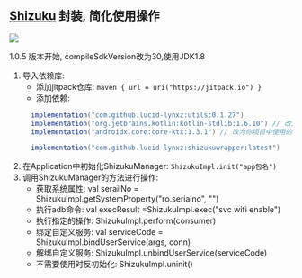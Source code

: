 ## [Shizuku](https://github.com/RikkaApps/Shizuku) 封装, 简化使用操作
[![](https://jitpack.io/v/lucid-lynxz/shizukuwrapper.svg)](https://jitpack.io/#lucid-lynxz/shizukuwrapper)

1.0.5 版本开始, compileSdkVersion改为30,使用JDK1.8

1. 导入依赖库:
    * 添加jitpack仓库: `maven { url = uri("https://jitpack.io") }`
    * 添加依赖:
    ```groovy
      implementation("com.github.lucid-lynxz:utils:0.1.27")
      implementation("org.jetbrains.kotlin:kotlin-stdlib:1.6.10") // 改为你项目中使用的版本
      implementation("androidx.core:core-ktx:1.3.1") // 改为你项目中使用的版本
   
      implementation("com.github.lucid-lynxz:shizukuwrapper:latest")
    ```
2. 在Application中初始化ShizukuManager: `ShizukuImpl.init("app包名")`
3. 调用ShizukuManager的方法进行操作:
   * 获取系统属性: val serailNo = ShizukuImpl.getSystemProperty("ro.serialno", "")
   * 执行adb命令: val execResult =ShizukuImpl.exec("svc wifi enable")
   * 执行指定的操作: ShizukuImpl.perform(consumer)
   * 绑定自定义服务: val serviceCode = ShizukuImpl.bindUserService(args, conn)
   * 解绑自定义服务: ShizukuImpl.unbindUserService(serviceCode)
   * 不需要使用时反初始化: ShizukuImpl.uninit()